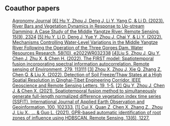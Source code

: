 ## Coauthor papers

<ul style="margin:0 0 20px;">
  <a href="https://www.sciencedirect.com/science/article/abs/pii/S0168192323003404"><autocolor>Agronomy Journal</autocolor></a>
  <a href="https://www.mdpi.com/2072-4292/15/9/2324"><autocolor>[6] Hu Y, Zhou J, Deng J, Li Y, Yang C, & Li D. (2023). River Bars and Vegetation Dynamics in Response to Up-stream Damming: A Case Study of the Middle Yangtze River. Remote Sensing, 15(9), 2324</autocolor></a>
  <a href="https://agupubs.onlinelibrary.wiley.com/doi/abs/10.1029/2022WR032338"><autocolor>[5] Hu Y, Li D, Deng J, Yue Y, Zhou J, Chai Y, & Li Y. (2022). Mechanisms Controlling Water‐Level Variations in the Middle Yangtze River Following the Operation of the Three Gorges Dam. Water Resources Research, 58(10), e2022WR032338</autocolor></a>
  <a href="https://www.sciencedirect.com/science/article/abs/pii/S0034425722002255"><autocolor>[4]Liu S, Zhou J, Qiu Y, Chen J, Zhu X, & Chen H. (2022). The FIRST model: Spatiotemporal fusion incorporating spectral information autocorrelation. Remote sensing of Environment, 279, 113111</autocolor></a>
  <a href="https://ieeexplore.ieee.org/abstract/document/9717261"><autocolor>[3] Zhou X, Zhou J, Xie Q, Zhang Z, Chen Q, & Liu X. (2022). Detection of Soil Freeze/Thaw States at a High Spatial Resolution in Qinghai-Tibet Engineering Corridor. IEEE Geoscience and Remote Sensing Letters, 19, 1-5.</autocolor></a>
  <a href="https://www.sciencedirect.com/science/article/pii/S0303243421000404"><autocolor>[2] Qiu Y, Zhou J, Chen J, & Chen X. (2021). Spatiotemporal fusion method to simultaneously generate full-length normalized difference vegetation index time series (SSFIT). International Journal of Applied Earth Observation and Geoinformation, 100, 102333.</autocolor></a>
  <a href="https://www.mdpi.com/2072-4292/13/6/1227"><autocolor>[1] Cui X, Quan Z, Chen X, Zhang Z., Zhou J, Liu X., ... & Guo L. (2021). GPR-based automatic identification of root zones of influence using HDBSCAN. Remote Sensing, 13(6), 1227.</autocolor></a>
</ul>
